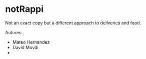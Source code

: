 # notRappi
Not an exact copy but a different approach to deliveries and food. 

Autores: 
- Mateo Hernandez
- David Muvdi
-
